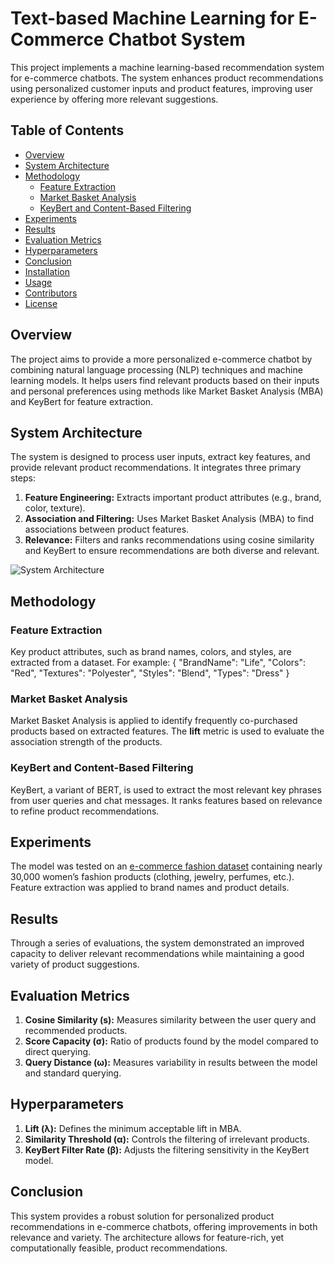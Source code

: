 # Text-based Machine Learning for E-Commerce Chatbot System

This project implements a machine learning-based recommendation system for e-commerce chatbots. The system enhances product recommendations using personalized customer inputs and product features, improving user experience by offering more relevant suggestions.

## Table of Contents
- [Overview](#overview)
- [System Architecture](#system-architecture)
- [Methodology](#methodology)
  - [Feature Extraction](#feature-extraction)
  - [Market Basket Analysis](#market-basket-analysis)
  - [KeyBert and Content-Based Filtering](#keybert-and-content-based-filtering)
- [Experiments](#experiments)
- [Results](#results)
- [Evaluation Metrics](#evaluation-metrics)
- [Hyperparameters](#hyperparameters)
- [Conclusion](#conclusion)
- [Installation](#installation)
- [Usage](#usage)
- [Contributors](#contributors)
- [License](#license)

## Overview
The project aims to provide a more personalized e-commerce chatbot by combining natural language processing (NLP) techniques and machine learning models. It helps users find relevant products based on their inputs and personal preferences using methods like Market Basket Analysis (MBA) and KeyBert for feature extraction.

## System Architecture
The system is designed to process user inputs, extract key features, and provide relevant product recommendations. It integrates three primary steps:
1. **Feature Engineering:** Extracts important product attributes (e.g., brand, color, texture).
2. **Association and Filtering:** Uses Market Basket Analysis (MBA) to find associations between product features.
3. **Relevance:** Filters and ranks recommendations using cosine similarity and KeyBert to ensure recommendations are both diverse and relevant.

![System Architecture](link_to_system_architecture_diagram)

## Methodology
### Feature Extraction
Key product attributes, such as brand names, colors, and styles, are extracted from a dataset. For example:
{ "BrandName": "Life", "Colors": "Red", "Textures": "Polyester", "Styles": "Blend", "Types": "Dress" }

### Market Basket Analysis
Market Basket Analysis is applied to identify frequently co-purchased products based on extracted features. The **lift** metric is used to evaluate the association strength of the products.

### KeyBert and Content-Based Filtering
KeyBert, a variant of BERT, is used to extract the most relevant key phrases from user queries and chat messages. It ranks features based on relevance to refine product recommendations.

## Experiments
The model was tested on an [e-commerce fashion dataset](https://www.kaggle.com/datasets/mukuldeshantri/ecommerce-fashion-dataset) containing nearly 30,000 women’s fashion products (clothing, jewelry, perfumes, etc.). Feature extraction was applied to brand names and product details.

## Results
Through a series of evaluations, the system demonstrated an improved capacity to deliver relevant recommendations while maintaining a good variety of product suggestions.

## Evaluation Metrics
1. **Cosine Similarity (s):** Measures similarity between the user query and recommended products.
2. **Score Capacity (σ):** Ratio of products found by the model compared to direct querying.
3. **Query Distance (ω):** Measures variability in results between the model and standard querying.

## Hyperparameters
1. **Lift (λ):** Defines the minimum acceptable lift in MBA.
2. **Similarity Threshold (α):** Controls the filtering of irrelevant products.
3. **KeyBert Filter Rate (β):** Adjusts the filtering sensitivity in the KeyBert model.

## Conclusion
This system provides a robust solution for personalized product recommendations in e-commerce chatbots, offering improvements in both relevance and variety. The architecture allows for feature-rich, yet computationally feasible, product recommendations.
